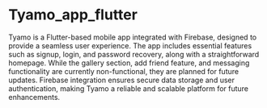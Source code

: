 # Tyamo_app_flutter
Tyamo is a Flutter-based mobile app integrated with Firebase, designed to provide a seamless user experience.
The app includes essential features such as signup, login, and password recovery, along with a straightforward homepage.
While the gallery section, add friend feature, and messaging functionality are currently non-functional, they are planned for future updates.
Firebase integration ensures secure data storage and user authentication, making Tyamo a reliable and scalable platform for future enhancements.
